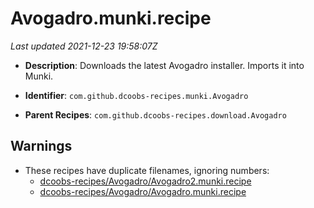 # Avogadro.munki.recipe

_Last updated 2021-12-23 19:58:07Z_

- **Description**: Downloads the latest Avogadro installer. Imports it into Munki.

- **Identifier**: `com.github.dcoobs-recipes.munki.Avogadro`

- **Parent Recipes**: `com.github.dcoobs-recipes.download.Avogadro`

## Warnings

- These recipes have duplicate filenames, ignoring numbers:
    - [dcoobs-recipes/Avogadro/Avogadro2.munki.recipe](/autopkg-dupe-tracker/dcoobs-recipes/Avogadro/Avogadro2.munki.recipe)
    - [dcoobs-recipes/Avogadro/Avogadro.munki.recipe](/autopkg-dupe-tracker/dcoobs-recipes/Avogadro/Avogadro.munki.recipe)